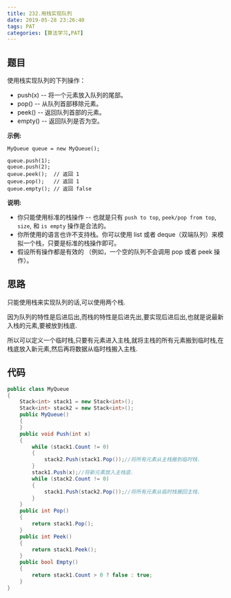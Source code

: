```yaml
---
title: 232.用栈实现队列
date: 2019-05-28 23:26:40
tags: PAT
categories: [算法学习,PAT]
---
```

## 题目

使用栈实现队列的下列操作：

- push(x) -- 将一个元素放入队列的尾部。
- pop() -- 从队列首部移除元素。
- peek() -- 返回队列首部的元素。
- empty() -- 返回队列是否为空。

**示例:**

```
MyQueue queue = new MyQueue();

queue.push(1);
queue.push(2);  
queue.peek();  // 返回 1
queue.pop();   // 返回 1
queue.empty(); // 返回 false
```

**说明:**

- 你只能使用标准的栈操作 -- 也就是只有 `push to top`, `peek/pop from top`, `size`, 和 `is empty` 操作是合法的。
- 你所使用的语言也许不支持栈。你可以使用 list 或者 deque（双端队列）来模拟一个栈，只要是标准的栈操作即可。
- 假设所有操作都是有效的 （例如，一个空的队列不会调用 pop 或者 peek 操作）。

<!-- more -->

## 思路

只能使用栈来实现队列的话,可以使用两个栈.

因为队列的特性是后进后出,而栈的特性是后进先出,要实现后进后出,也就是说最新入栈的元素,要被放到栈底.

所以可以定义一个临时栈,只要有元素进入主栈,就将主栈的所有元素搬到临时栈,在栈底放入新元素,然后再将数据从临时栈搬入主栈.

## 代码
```c#
public class MyQueue
{
    Stack<int> stack1 = new Stack<int>();
    Stack<int> stack2 = new Stack<int>();
    public MyQueue()
    {
    }
    public void Push(int x)
    {
        while (stack1.Count != 0)
        {
            stack2.Push(stack1.Pop());//将所有元素从主栈搬到临时栈.
        }
        stack1.Push(x);//将新元素放入主栈底.
        while (stack2.Count != 0)
        {
            stack1.Push(stack2.Pop());//将所有元素从临时栈搬回主栈.
        }
    }
    public int Pop()
    {
        return stack1.Pop();
    }
    public int Peek()
    {
        return stack1.Peek();
    }
    public bool Empty()
    {
        return stack1.Count > 0 ? false : true;
    }
}
```